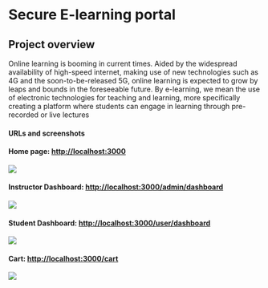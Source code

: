 # Secure E-learning portal 
## Project overview
Online learning is booming in current times. Aided by the widespread availability of high-speed internet, making use of new technologies such as 4G and the soon-to-be-released 5G, online learning is expected to grow by leaps and bounds in the foreseeable future. By e-learning, we mean the use of electronic technologies for teaching and learning, more specifically creating a platform where students can engage in learning through pre-recorded or live lectures


####  URLs and screenshots
#### Home page: [http://localhost:3000](http://localhost:3000)
![](https://i.imgur.com/C3dvLmo.png)
#### Instructor Dashboard: [http://localhost:3000/admin/dashboard](http://localhost:3000/admin/dashboard)
![](https://i.imgur.com/KEfJo3N.png)
#### Student Dashboard: [http://localhost:3000/user/dashboard](http://localhost:3000/user/dashboard)
![](https://i.imgur.com/Uw3fevU.png)
#### Cart: [http://localhost:3000/cart](http://localhost:3000/cart)
![](https://i.imgur.com/DyI3Rxp.png)
